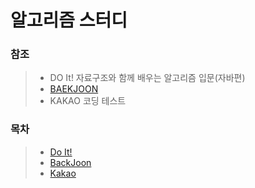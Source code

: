 # 알고리즘 스터디

### 참조
> - DO It! 자료구조와 함께 배우는 알고리즘 입문(자바편)
> - [BAEKJOON](https://www.acmicpc.net/)
> - KAKAO 코딩 테스트

### 목차
> - [Do It!](https://github.com/Kim-JunHyeong/Algorithm/tree/master/algorithm/src/doit)
> - [BackJoon](https://github.com/Kim-JunHyeong/Algorithm/tree/master/algorithm/src/baekjoon)
> - [Kakao](https://github.com/Kim-JunHyeong/Algorithm/tree/master/algorithm/src/kakao)

